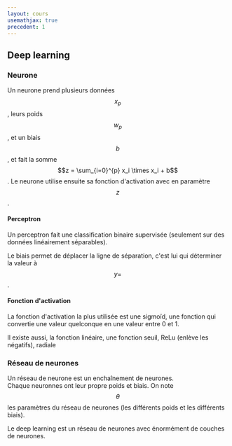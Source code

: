 ```yaml
---
layout: cours
usemathjax: true
precedent: 1
---
```



## Deep learning

### Neurone

Un neurone prend plusieurs données $$x_p$$, leurs poids $$w_p$$, et un biais $$b$$, et fait la somme $$z = \sum_{i=0}^{p} x_i \times x_i + b$$. Le neurone utilise ensuite sa fonction d'activation avec en paramètre $$z$$.

#### Perceptron

Un perceptron fait une classification binaire supervisée (seulement sur des données linéairement séparables).

Le biais permet de déplacer la ligne de séparation, c'est lui qui déterminer la valeur à $$y=$$.

#### Fonction d'activation

La fonction d'activation la plus utilisée est une sigmoïd, une fonction qui convertie une valeur quelconque en une valeur entre 0 et 1.

Il existe aussi, la fonction linéaire, une fonction seuil, ReLu (enlève les négatifs), radiale

### Réseau de neurones

Un réseau de neurone est un enchaînement de neurones.  
Chaque neuronnes ont leur propre poids et biais. On note $$\theta$$ les paramètres du réseau de neurones (les différents poids et les différents biais).

Le deep learning est un réseau de neurones avec énormément de couches de neurones.

